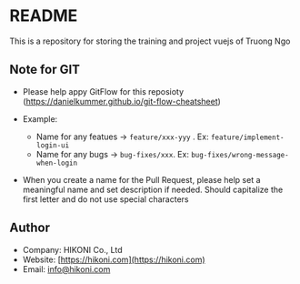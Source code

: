 # README #
This is a repository for storing the training and project vuejs of Truong Ngo

## Note for GIT
* Please help appy GitFlow for this reposioty (https://danielkummer.github.io/git-flow-cheatsheet)
* Example:
    - Name for any featues -> `feature/xxx-yyy` . Ex: `feature/implement-login-ui`
    - Name for any bugs -> `bug-fixes/xxx`. Ex: `bug-fixes/wrong-message-when-login`

* When you create a name for the Pull Request, please help set a meaningful name and set description if needed. Should capitalize the first letter and do not use special characters

## Author
* Company: HIKONI Co., Ltd
* Website: [https://hikoni.com](https://hikoni.com)
* Email: info@hikoni.com
